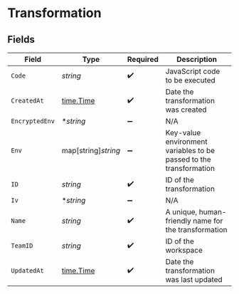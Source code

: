 # Transformation


## Fields

| Field                                                              | Type                                                               | Required                                                           | Description                                                        |
| ------------------------------------------------------------------ | ------------------------------------------------------------------ | ------------------------------------------------------------------ | ------------------------------------------------------------------ |
| `Code`                                                             | *string*                                                           | :heavy_check_mark:                                                 | JavaScript code to be executed                                     |
| `CreatedAt`                                                        | [time.Time](https://pkg.go.dev/time#Time)                          | :heavy_check_mark:                                                 | Date the transformation was created                                |
| `EncryptedEnv`                                                     | **string*                                                          | :heavy_minus_sign:                                                 | N/A                                                                |
| `Env`                                                              | map[string]*string*                                                | :heavy_minus_sign:                                                 | Key-value environment variables to be passed to the transformation |
| `ID`                                                               | *string*                                                           | :heavy_check_mark:                                                 | ID of the transformation                                           |
| `Iv`                                                               | **string*                                                          | :heavy_minus_sign:                                                 | N/A                                                                |
| `Name`                                                             | *string*                                                           | :heavy_check_mark:                                                 | A unique, human-friendly name for the transformation               |
| `TeamID`                                                           | *string*                                                           | :heavy_check_mark:                                                 | ID of the workspace                                                |
| `UpdatedAt`                                                        | [time.Time](https://pkg.go.dev/time#Time)                          | :heavy_check_mark:                                                 | Date the transformation was last updated                           |